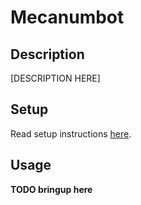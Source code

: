 # Mecanumbot

## Description

\[DESCRIPTION HERE]

## Setup

Read setup instructions [here](/setup.md).

## Usage

**TODO bringup here**
